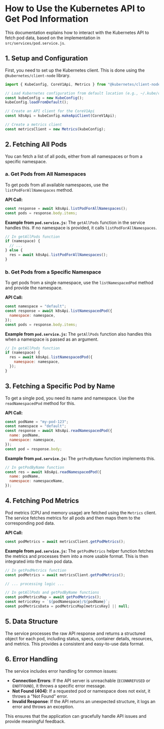 # How to Use the Kubernetes API to Get Pod Information

This documentation explains how to interact with the Kubernetes API to fetch pod data, based on the implementation in `src/services/pod.service.js`.

## 1. Setup and Configuration

First, you need to set up the Kubernetes client. This is done using the `@kubernetes/client-node` library.

```javascript
import { KubeConfig, CoreV1Api, Metrics } from "@kubernetes/client-node";

// Load Kubernetes configuration from default location (e.g., ~/.kube/config)
const kubeConfig = new KubeConfig();
kubeConfig.loadFromDefault();

// Create an API client for the CoreV1Api
const k8sApi = kubeConfig.makeApiClient(CoreV1Api);

// Create a metrics client
const metricsClient = new Metrics(kubeConfig);
```

## 2. Fetching All Pods

You can fetch a list of all pods, either from all namespaces or from a specific namespace.

### a. Get Pods from All Namespaces

To get pods from all available namespaces, use the `listPodForAllNamespaces` method.

**API Call:**

```javascript
const response = await k8sApi.listPodForAllNamespaces();
const pods = response.body.items;
```

**Example from `pod.service.js`:**
The `getAllPods` function in the service handles this. If no namespace is provided, it calls `listPodForAllNamespaces`.

```javascript
// In getAllPods function
if (namespace) {
  // ...
} else {
  res = await k8sApi.listPodForAllNamespaces();
}
```

### b. Get Pods from a Specific Namespace

To get pods from a single namespace, use the `listNamespacedPod` method and provide the namespace.

**API Call:**

```javascript
const namespace = "default";
const response = await k8sApi.listNamespacedPod({
  namespace: namespace,
});
const pods = response.body.items;
```

**Example from `pod.service.js`:**
The `getAllPods` function also handles this when a namespace is passed as an argument.

```javascript
// In getAllPods function
if (namespace) {
  res = await k8sApi.listNamespacedPod({
    namespace: namespace,
  });
}
```

## 3. Fetching a Specific Pod by Name

To get a single pod, you need its name and namespace. Use the `readNamespacedPod` method for this.

**API Call:**

```javascript
const podName = "my-pod-123";
const namespace = "default";
const response = await k8sApi.readNamespacedPod({
  name: podName,
  namespace: namespace,
});
const pod = response.body;
```

**Example from `pod.service.js`:**
The `getPodByName` function implements this.

```javascript
// In getPodByName function
const res = await k8sApi.readNamespacedPod({
  name: podName,
  namespace: namespaceName,
});
```

## 4. Fetching Pod Metrics

Pod metrics (CPU and memory usage) are fetched using the `Metrics` client. The service fetches metrics for all pods and then maps them to the corresponding pod data.

**API Call:**

```javascript
const podMetrics = await metricsClient.getPodMetrics();
```

**Example from `pod.service.js`:**
The `getPodMetrics` helper function fetches the metrics and processes them into a more usable format. This is then integrated into the main pod data.

```javascript
// In getPodMetrics function
const podMetrics = await metricsClient.getPodMetrics();

// ... processing logic ...

// In getAllPods and getPodByName functions
const podMetricsMap = await getPodMetrics();
const metricsKey = `${podNamespace}/${podName}`;
const podMetricsData = podMetricsMap[metricsKey] || null;
```

## 5. Data Structure

The service processes the raw API response and returns a structured object for each pod, including status, specs, container details, resources, and metrics. This provides a consistent and easy-to-use data format.

## 6. Error Handling

The service includes error handling for common issues:

- **Connection Errors**: If the API server is unreachable (`ECONNREFUSED` or `ENOTFOUND`), it throws a specific error message.
- **Not Found (404)**: If a requested pod or namespace does not exist, it throws a "Not Found" error.
- **Invalid Response**: If the API returns an unexpected structure, it logs an error and throws an exception.

This ensures that the application can gracefully handle API issues and provide meaningful feedback.
